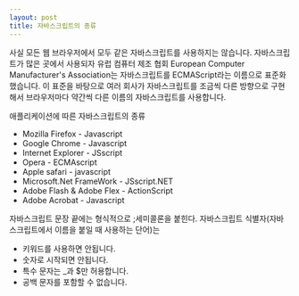 ```yaml
---
layout: post
title: 자바스크립트의 종류
---
```


사실 모든 웹 브라우저에서 모두 같은 자바스크립트를 사용하지는 않습니다. 자바스크립트가 많은 곳에서 사용되자 유럽 컴퓨터 제조 협회 European Computer Manufacturer's Association는 자바스크립트를 ECMAScript라는 이름으로 표준화했습니다.
이 표준을 바탕으로 여러 회사가 자바스크립트를 조금씩 다른 방향으로 구현해서 브라우저마다 약간씩 다른 이름의 자바스크립트를 사용합니다. 

애플리케이션에 따른 자바스크립트의 종류 <br/>
- Mozilla Firefox - Javascript <br/>
- Google Chrome - Javascript <br/>
- Internet Explorer - JSscript <br/>
- Opera - ECMAscript <br/>
- Apple safari - javascript <br/>
- Microsoft.Net FrameWork - JSscript.NET <br/>
- Adobe Flash & Adobe Flex - ActionScript <br/>
- Adobe Acrobat - Javascript <br/>

자바스크립트 문장 끝에는 형식적으로 ;세미콜론을 붙힌다.
자바스크립트 식별자(자바스크립트에서 이름을 붙일 때 사용하는 단어)는 
- 키워드를 사용하면 안됩니다.
- 숫자로 시작되면 안됩니다.
- 특수 문자는 _과 $만 허용합니다.
- 공백 문자를 포함할 수 없습니다.